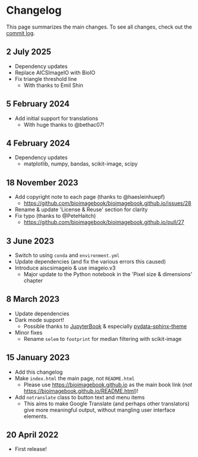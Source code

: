 Changelog
=========

This page summarizes the main changes.
To see all changes, check out the [commit log](https://github.com/bioimagebook/bioimagebook.github.io/commits/main).

## 2 July 2025
* Dependency updates
* Replace AICSImageIO with BioIO
* Fix triangle threshold line
  * With thanks to Emil Shin

## 5 February 2024
* Add initial support for translations
  * With huge thanks to @bethac07!

## 4 February 2024
* Dependency updates
  * matplotlib, numpy, bandas, scikit-image, scipy

## 18 November 2023
* Add copyright note to each page (thanks to @haesleinhuepf)
  * https://github.com/bioimagebook/bioimagebook.github.io/issues/28
* Rename & update 'License & Reuse' section for clarity
* Fix typo (thanks to @PeteHaitch)
  * https://github.com/bioimagebook/bioimagebook.github.io/pull/27

## 3 June 2023

* Switch to using `conda` and `environment.yml`
* Update dependencies (and fix the various errors this caused)
* Introduce aiscsimageio & use imageio.v3
  * Major update to the Python notebook in the 'Pixel size & dimensions' chapter

## 8 March 2023

* Update dependencies
* Dark mode support!
  * Possible thanks to [JupyterBook](https://jupyterbook.org/en/stable/intro.html) & especially [pydata-sphinx-theme](https://pydata-sphinx-theme.readthedocs.io/)
* Minor fixes
  * Rename `selem` to `footprint` for median filtering with scikit-image

## 15 January 2023

* Add this changelog
* Make `index.html` the main page, not `README.html`
  * Please use https://bioimagebook.github.io as the main book link (*not* https://bioimagebook.github.io/README.html)!
* Add `notranslate` class to button text and menu items
  * This aims to make Google Translate (and perhaps other translators) give more meaningful output, without mangling user interface elements.


## 20 April 2022

* First release!